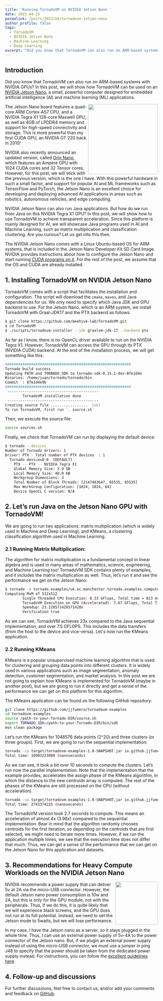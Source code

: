 ```yaml
---
title: 'Running TornadoVM on NVIDIA Jetson Nano '
date: 2023-04-25
permalink: /posts/2023/04/tornadovm-jetson-nano
author_profile: false
tags:
  - TornadoVM
  - NVIDIA Jetson Nano
  - Machine Learning 
  - Deep Learning
excerpt: "Did you know that TornadoVM can also run on ARM-based systems with NVIDIA GPUs? In this post, we will show how TornadoVM can be used on an NVIDIA Jetson Nano, a small, powerful computer designed for embedded artificial intelligence (AI) and machine learning (ML) applications."
---
```


## Introduction

Did you know that TornadoVM can also run on ARM-based systems with NVIDIA GPUs? In this post, we will show how TornadoVM can be used on an [NVIDIA Jetson Nano](https://www.nvidia.com/es-es/autonomous-machines/embedded-systems/jetson-nano/), a small, powerful computer designed for embedded artificial intelligence (AI) and machine learning (ML) applications. 


<img align="right" width="230" height="" src="https://github.com/jjfumero/jjfumero.github.io/raw/master/files/blog/jetsonNano/P4250118_DxO.jpg">


The Jetson Nano board features a quad-core ARM Cortex-A57 CPU, and a NVIDIA Tegra X1 128-core Maxwell GPU, as well as 4GB of LPDDR4 memory and support for high-speed connectivity and storage. This is more powerful than my first CUDA GPU, an NVIDIA GT 220 back in 2010!  

NVIDIA also recently announced an updated version, called [Orin Nano](https://developer.nvidia.com/blog/develop-ai-powered-robots-smart-vision-systems-and-more-with-nvidia-jetson-orin-nano-developer-kit/ ), which features an Ampere GPU with 1024 CUDA cores and 32 Tensor cores. However, for this post, we will stick with the previous version, which is the one I have. With this powerful hardware in such a small factor, and support for popular AI and ML frameworks such as TensorFlow and PyTorch, the Jetson Nano is an excellent choice for developing and deploying advanced AI applications in areas such as robotics, autonomous vehicles, and edge computing. 

NVIDIA Jetson Nano can also run Java applications. But how do we run from Java on this NVIDIA Tegra X1 GPU? In this post, we will show how to use TornadoVM to achieve transparent acceleration. Since this platform is mainly designed for AI, we will showcase Java programs used in AI and Machine Learning, such as matrix multiplication and classification clustering. Are you curious? Let us get into this then.  

The NVIDIA Jetson Nano comes with a Linux Ubuntu-based OS for ARM systems, that is included in the  Jetson Nano Developer Kit SD Card Image. NVIDIA provides instructions about how to configure the Jetson Nano and start running [CUDA programs on it](https://developer.nvidia.com/embedded/learn/get-started-jetson-nano-devkit). For the rest of the post, we assume that the OS and CUDA are already installed. 

## 1. Installing TornadoVM on NVIDIA Jetson Nano 
 
TornadoVM comes with a script that facilitates the installation and configuration. The script will download the `cmake`, `maven`, and Java dependencies for us. We only need to specify which Java JDK and GPU backend to use. For the Jetson Nano, which is an ARM system, we install TornadoVM with Graal-JDK17 and the PTX backend as follows: 


```bash 
$ git clone https://github.com/beehive-lab/TornadoVM.git  
$ cd TornadoVM  
$ ./scripts/tornadovm-installer --jdk graalvm-jdk-17 --backend ptx 
``` 

As far as I know, there is no OpenCL driver available to run on the NVIDIA Tegra X1. However, TornadoVM can access the GPU through its PTX (NVIDIA CUDA) backend. At the end of the installation process, we will get something like this: 

```bash 
########################################################## 
Tornado build success 
Updating PATH and TORNADO_SDK to tornado-sdk-0.15.1-dev-8fe1d4e 
Binaries: /home/juan/tornado/tornado/bin 
Commit  : 8fe1d4e9b 
########################################################## 
 ------------------------------------------ 
        TornadoVM installation done 
 ------------------------------------------ 
Creating source file .................  [ok] 
To run TornadoVM, first run `. source.sh` 
``` 

Then, we execute the source file: 

```bash 
source sources.sh 
``` 

Finally, we check that TornadoVM can run by displaying the default device: 

```bash 
$ tornado --devices 
Number of Tornado drivers: 1 
Driver: PTX - Total number of PTX devices  : 1 
  Tornado device=0:0  (DEFAULT) 
    PTX -- PTX -- NVIDIA Tegra X1 
    Global Memory Size: 3.9 GB 
    Local Memory Size: 48.0 KB 
    Workgroup Dimensions: 3 
    Total Number of Block Threads: [2147483647, 65535, 65535] 
    Max WorkGroup Configuration: [1024, 1024, 64] 
    Device OpenCL C version: N/A 
``` 
 
## 2. Let’s run Java on the Jetson Nano GPU with TornadoVM!  

We are going to run two applications: matrix multiplication (which is widely used in Machine and Deep Learning), and KMeans, a clustering classification algorithm used in Machine Learning.


### 2.1 Running Matrix Multiplication: 
 
The algorithm for matrix multiplication is a fundamental concept in linear algebra and is used in many areas of mathematics, science, engineering, and Machine Learning too! TornadoVM SDK contains plenty of examples, and it includes the matrix multiplication as well. Thus, let’s run it and see the performance we get on the Jetson Nano: 

```bash 
$ tornado -m tornado.examples/uk.ac.manchester.tornado.examples.compute.MatrixMultiplication2D 
Computing MxM of 512x512 
        Single Threaded CPU Execution: 0.33 GFlops, Total time = 813 ms 
        TornadoVM Execution on GPU (Accelerated): 7.67 GFlops, Total Time = 35 ms 
        Speedup: 23.228571428571428x 
        Verification true 
``` 

As we can see, TornadoVM achieves 23x compared to the Java sequential implementation, and over 7.5 GFLOPS. This includes the data transfers (from the host to the device and vice-versa). Let's now run the KMeans application. 

### 2.2 Running KMeans 

KMeans is a popular unsupervised machine learning algorithm that is used for clustering and grouping data points into different clusters. It is widely used in various applications such as image segmentation, anomaly detection, customer segmentation, and market analysis. In this post we are not going to explain how KMeans is implemented for TornadoVM (maybe in another post), but we are going to run it directly and get a sense of the performance we can get on this platform for this algorithm.  

The KMeans application can be found on the following GitHub repository: 

```bash 
git clone https://github.com/jjfumero/tornadovm-examples 
cd tornadovm-examples 
source /path-to-your-Tornado-DIR/source.sh 
export TORNADO_SDK=/path-to-your-Tornado-DIR/bin/sdk 
mvn clean package 
``` 

Let’s run the KMeans for 1048576 data points (2^20) and three clusters (or three groups). First, we are going to run the sequential implementation: 

```bash 
tornado -cp target/tornadovm-examples-1.0-SNAPSHOT.jar io.github.jjfumero.KMeans seq 1048576 3 
Total time: 10903223898 (nanoseconds) 
``` 

As we can see, it took a bit over 10 seconds to compute the clusters. Let’s run now the parallel implementation. Note that the implementation that the example provides, accelerates the assign phase of the KMeans algorithm, in which the distance to the new centroids array is computed. The rest of the phases of the KMeans are still processed on the CPU (without acceleration).  

```bash 
tornado -cp target/tornadovm-examples-1.0-SNAPSHOT.jar io.github.jjfumero.KMeans tornado 1048576 3 
Total time: 2741374225 (nanoseconds) 
``` 

The TornadoVM version took 2.7 seconds to compute. This means an acceleration of almost 4x (3.98x) compared to the sequential implementation. Bear in mind that the algorithm randomly chooses centroids for the first iteration, so depending on the centroids that are first selected, we might need to iterate more times. However, if we run the application multiple times, we see that the execution time does not differ that much. Thus, we can get a sense of the performance that we can get on the Jetson Nano for this application and datasets.  

## 3. Recommendations for Heavy Compute Workloads on the NVIDIA Jetson Nano 

<img align="right" width="140" height="" src="https://github.com/jjfumero/jjfumero.github.io/raw/master/files/blog/jetsonNano//P4250099_DxO.jpg">

NVIDIA recommends a power supply that can deliver 5v at 2A via the micro-USB connector. However, the default Jetson nano power consumption is 10w and 2A, but this is only for the GPU module, not with the peripherals. Thus, if we do this, it is quite likely that we will experience black screens, and the GPU does not run at its full potential. Instead, we need to set the Jetson mode to 5watts, but we will lose performance.  

In my case, I have the Jetson nano as a server, so it stays plugged in the whole time. Thus, I can use an external power supply of 5v-4A to the power connector of the Jetson nano. But, if we plugin an external power supply instead of using the micro-USB connector, we must use a jumper in ping J48 to specify that the power should be taken from the dedicated power supply instead. For instructions, you can follow the [excellent guidelines here](https://www.youtube.com/watch?v=jq1OqBe267A).  


## 4. Follow-up and discussions

For further discussions, feel free to contact us, and/or add your comments and feedback on [GitHub](https://github.com/jjfumero/jjfumero.github.io/discussions/9).
